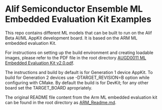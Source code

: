 # Alif Semiconductor Ensemble  ML Embedded Evaluation Kit Examples

This repo contains different ML models that can be built to run on the Alif Beta AI/ML AppKit development board. It is based on the ARM ML embedded evaluation Kit.

For instructions on setting up the build environment and creating loadable images, please refer to the PDF file in the root directory [AUGD0011 ML Embedded Evaluation Kit v2.0.pdf](https://github.com/alifsemi/alif_ml-embedded-evaluation-kit/blob/main/AUGD0011%20ML%20Embedded%20Evaluation%20Kit%20v2.0.pdf).

The instructions and build by default is for Generation 1 device AppKit. To build for Generation 2 devices use -DTARGET_REVISION=B option while configuring with CMake. By default the build is for DevKit; for any other board set the TARGET_BOARD apropriately.

The original README file content from the Arm ML embedded evaluation kit can be found in the root directory as [ARM_Readme.md](https://github.com/alifsemi/alif_ml-embedded-evaluation-kit/blob/main/ARM_Readme.md).
